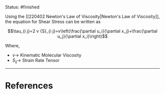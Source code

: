 Status: #finished 


Using the [[220402 Newton's Law of Viscosity|Newton's Law of Viscosity]], the equation for Shear Stress can be written as

$$\tau_{i j}=2 v {S}_{i j}=v\left(\frac{\partial u_i}{\partial x_j}+\frac{\partial u_j}{\partial x_i}\right)$$

Where, 
- $v\rightarrow$ Kinematic Molecular Viscosity
- $S_{ij}\rightarrow$ Strain Rate Tensor





---
# References
